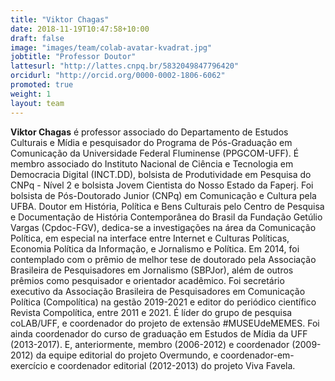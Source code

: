 ```yaml
---
title: "Viktor Chagas"
date: 2018-11-19T10:47:58+10:00
draft: false
image: "images/team/colab-avatar-kvadrat.jpg"
jobtitle: "Professor Doutor"
lattesurl: "http://lattes.cnpq.br/5832049847796420"
orcidurl: "http://orcid.org/0000-0002-1806-6062"
promoted: true
weight: 1
layout: team
---
```


**Viktor Chagas** é professor associado do Departamento de Estudos Culturais e Mídia e pesquisador do Programa de Pós-Graduação em Comunicação da Universidade Federal Fluminense (PPGCOM-UFF). É membro associado do Instituto Nacional de Ciência e Tecnologia em Democracia Digital (INCT.DD), bolsista de Produtividade em Pesquisa do CNPq - Nível 2 e bolsista Jovem Cientista do Nosso Estado da Faperj. Foi bolsista de Pós-Doutorado Junior (CNPq) em Comunicação e Cultura pela UFBA. Doutor em História, Política e Bens Culturais pelo Centro de Pesquisa e Documentação de História Contemporânea do Brasil da Fundação Getúlio Vargas (Cpdoc-FGV), dedica-se a investigações na área da Comunicação Política, em especial na interface entre Internet e Culturas Políticas, Economia Política da Informação, e Jornalismo e Política. Em 2014, foi contemplado com o prêmio de melhor tese de doutorado pela Associação Brasileira de Pesquisadores em Jornalismo (SBPJor), além de outros prêmios como pesquisador e orientador acadêmico. Foi secretário executivo da Associação Brasileira de Pesquisadores em Comunicação Política (Compolítica) na gestão 2019-2021 e editor do periódico científico Revista Compolítica, entre 2011 e 2021. É líder do grupo de pesquisa coLAB/UFF, e coordenador do projeto de extensão #MUSEUdeMEMES. Foi ainda coordenador do curso de graduação em Estudos de Mídia da UFF (2013-2017). E, anteriormente, membro (2006-2012) e coordenador (2009-2012) da equipe editorial do projeto Overmundo, e coordenador-em-exercício e coordenador editorial (2012-2013) do projeto Viva Favela.
